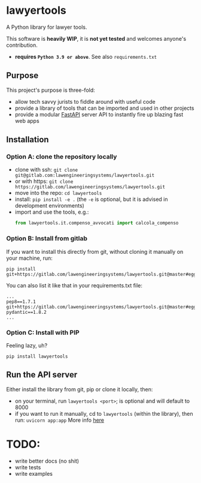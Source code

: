 # lawyertools

A Python library for lawyer tools.

This software is **heavily WIP**, it is **not yet tested** and welcomes anyone's contribution.

- **requires `Python 3.9 or above`**. See also `requirements.txt`

## Purpose

This project's purpose is three-fold:
- allow tech savvy jurists to fiddle around with useful code
- provide a library of tools that can be imported and used in other projects
- provide a modular [FastAPI](https://fastapi.tiangolo.com/) server API to instantly fire up blazing fast web apps

## Installation

### Option A: clone the repository locally

- clone with ssh: `git clone git@gitlab.com:lawengineeringsystems/lawyertools.git`
- or with https: `git clone https://gitlab.com/lawengineeringsystems/lawyertools.git`
- move into the repo: `cd lawyertools`
- install: `pip install -e .` (the `-e` is optional, but it is advised in development environments)
- import and use the tools, e.g.:
  ```python
  from lawyertools.it.compenso_avvocati import calcola_compenso
  ```
  
### Option B: Install from gitlab

If you want to install this directly from git, without cloning it manually on your machine, run:
```shell
pip install git+https://gitlab.com/lawengineeringsystems/lawyertools.git@master#egg=lawyertools`
```

You can also list it like that in your requirements.txt file:
```text
...
pep8==1.7.1
git+https://gitlab.com/lawengineeringsystems/lawyertools.git@master#egg=lawyertools
pydantic==1.8.2
...
```

### Option C: Install with PIP

Feeling lazy, uh?

`pip install lawyertools`

## Run the API server

Either install the library from git, pip or clone it locally, then:

- on your terminal, run `lawyertools <port>`; <port> is optional and will default to 8000
- if you want to run it manually, cd to `lawyertools` (within the library), then run: `uvicorn app:app`
More info [here](https://fastapi.tiangolo.com/deployment/manually/)
  

# TODO:

- write better docs (no shit)
- write tests
- write examples